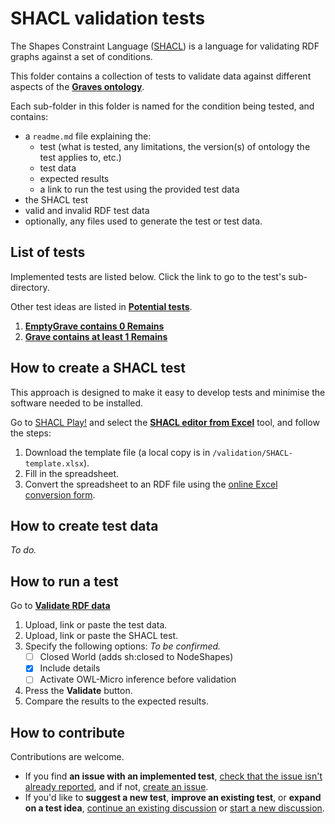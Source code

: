 # SHACL validation tests

The Shapes Constraint Language ([SHACL](https://www.w3.org/TR/shacl/)) is a language for validating RDF graphs against a set of conditions. 

This folder contains a collection of tests to validate data against different aspects of the **[Graves ontology](/ontology/graves.owl)**. 

Each sub-folder in this folder is named for the condition being tested, and contains:

- a `readme.md` file explaining the:
  - test (what is tested, any limitations, the version(s) of ontology the test applies to, etc.)
  - test data
  - expected results
  - a link to run the test using the provided test data
- the SHACL test<!-- written in Terse RDF Triple Language ([Turtle](https://www.w3.org/TR/turtle/))--> <!--written in the Resource Description Framework ([RDF](https://www.w3.org/TR/rdf12-concepts/)) language.-->
- valid and invalid RDF test data
- optionally, any files used to generate the test or test data.


## List of tests

Implemented tests are listed below. Click the link to go to the test's sub-directory.

Other test ideas are listed in **[Potential tests](test-ideas.md)**.

1. **[EmptyGrave contains 0 Remains](/EmptyGrave-contains-zero-remains)**
1. **[Grave contains at least 1 Remains](/Grave-contains-at-least-one-remains)**

## How to create a SHACL test

This approach is designed to make it easy to develop tests and minimise the software needed to be installed. 

Go to [SHACL Play!](https://shacl-play.sparna.fr/play/) and select the **[SHACL editor from Excel](https://shacl-play.sparna.fr/play/shaclexcel)** tool, and follow the steps:

1. Download the template file (a local copy is in `/validation/SHACL-template.xlsx`).
1. Fill in the spreadsheet.
1. Convert the spreadsheet to an RDF file using the [online Excel conversion form](https://skos-play.sparna.fr/play/convert).


## How to create test data

*To do.*


## How to run a test

Go to **[Validate RDF data](https://shacl-play.sparna.fr/play/validate)**

1. Upload, link or paste the test data.
1. Upload, link or paste the SHACL test.
1. Specify the following options: *To be confirmed.*
   - [ ] Closed World (adds sh:closed to NodeShapes)
   - [x] Include details
   - [ ] Activate OWL-Micro inference before validation
1. Press the **Validate** button.
1. Compare the results to the expected results.

<!--
## How to combine multiple tests

*To do.*

1. Optionally [generate documentation](https://shacl-play.sparna.fr/play/doc) using the RDF file. ([Sample output](https://europarl.github.io/org-ep/))
-->

## How to contribute

Contributions are welcome.

- If you find **an issue with an implemented test**, [check that the issue isn't already reported](https://github.com/muninn/graves/issues), and if not, [create an issue](https://github.com/muninn/graves/issues/new).
- If you'd like to **suggest a new test**, **improve an existing test**, or **expand on a test idea**, [continue an existing discussion](https://github.com/muninn/graves/discussions) or [start a new discussion](https://github.com/muninn/graves/discussions/new?category=ideas).